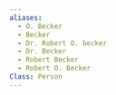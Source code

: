 ```yaml
---
aliases:
  - O. Becker
  - Becker
  - Dr. Robert O. becker
  - Dr. Becker
  - Robert Becker
  - Robert O. Becker
Class: Person
---
```

